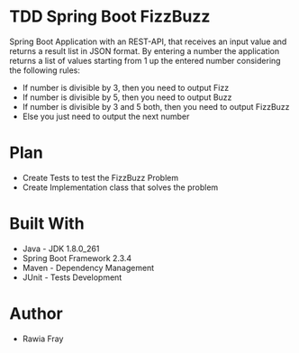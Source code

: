 # TDD Spring Boot FizzBuzz 

Spring Boot Application with an REST-API, that receives an input value and returns a result list in JSON format.
By entering a number the application returns a list of values starting from 1 up the entered number considering the following rules:

 

- If number is divisible by 3, then you need to output Fizz
- If number is divisible by 5, then you need to output Buzz
- If number is divisible by 3 and 5 both, then you need to output FizzBuzz
- Else you just need to output the next number

# Plan

- Create Tests to test the FizzBuzz Problem
- Create Implementation class that solves the problem

# Built With

- Java - JDK 1.8.0_261
- Spring Boot Framework 2.3.4
- Maven - Dependency Management
- JUnit - Tests Development

# Author
- Rawia Fray
